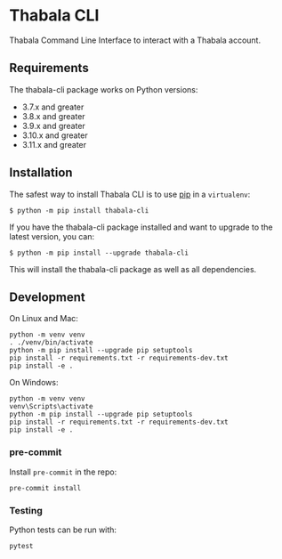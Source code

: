 # Thabala CLI

Thabala Command Line Interface to interact with a Thabala account.

## Requirements

The thabala-cli package works on Python versions:

-  3.7.x and greater
-  3.8.x and greater
-  3.9.x and greater
-  3.10.x and greater
-  3.11.x and greater

## Installation

The safest way to install Thabala CLI is to use [pip](https://pip.pypa.io/en/stable/) in a `virtualenv`:
```
$ python -m pip install thabala-cli
```

If you have the thabala-cli package installed and want to upgrade to the latest version, you can:
```
$ python -m pip install --upgrade thabala-cli
```

This will install the thabala-cli package as well as all dependencies.

## Development

On Linux and Mac:
```
python -m venv venv
. ./venv/bin/activate
python -m pip install --upgrade pip setuptools
pip install -r requirements.txt -r requirements-dev.txt
pip install -e .
```

On Windows:
```
python -m venv venv
venv\Scripts\activate
python -m pip install --upgrade pip setuptools
pip install -r requirements.txt -r requirements-dev.txt
pip install -e .
```

### pre-commit

Install `pre-commit` in the repo:
```
pre-commit install
```

### Testing

Python tests can be run with:

```
pytest
```
